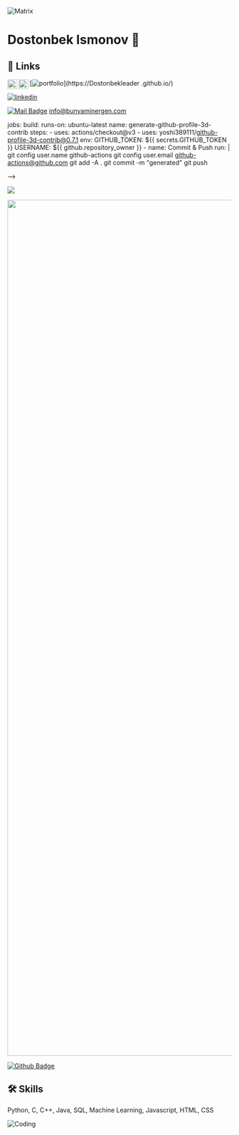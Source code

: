 ![Matrix](https://raw.githubusercontent.com/https:/Dostonbekleader/master/img/matrix.svg)

# Dostonbek Ismonov 👋 
## 🔗 Links
 </a>
<a href="https://discord.gg/236223041086947338">
  <img align="left" alt="Doston's Discord" width="22px" src="https://raw.githubusercontent.com/peterthehan/peterthehan/master/assets/discord.svg" />
</a>
<a href="https://www.linkedin.com/in/https:/Dostonbek/">
  <img align="left" alt="Doston's LinkedIN" width="22px" src="https://raw.githubusercontent.com/peterthehan/peterthehan/master/assets/linkedin.svg" />
</a>

[![portfolio](https://img.shields.io/badge/my_portfolio-000?style=for-the-badge&logo=ko-fi&logoColor=white)](https://Dostonbekleader
.github.io/)

[![linkedin](https://img.shields.io/badge/linkedin-0A66C2?style=for-the-badge&logo=linkedin&logoColor=white)](/https://www.linkedin.com/in/dostonbek-ismonov-771a182a9/?lipi=urn%3Ali%3Apage%3Ad_flagship3_feed%3BFiRYN5wzQJiR48X9hepbnQ%3D%3D/)

[![Mail Badge](https://img.shields.io/badge/-Mail-0078D4?style=flat-square&logo=microsoft-outlook&logoColor=white&link=mailto:mail-address&style=for-the-badge)](https://e.mail.ru/inbox/1:1a6473a590723bdb:0/?utm_source=portal&utm_medium=portal_navigation_under_search_exp&utm_campaign=e.mail.ru&mt_link_id=jlsxn4&mt_sub1=account.mail.ru&mt_sub3=110546969&mt_sub4=413305#:~:text=dostonbek.ismonov.1993%40mail.ru) info@bunyaminergen.com

jobs:
  build:
    runs-on: ubuntu-latest
    name: generate-github-profile-3d-contrib
    steps:
      - uses: actions/checkout@v3
      - uses: yoshi389111/github-profile-3d-contrib@0.7.1
        env:
          GITHUB_TOKEN: ${{ secrets.GITHUB_TOKEN }}
          USERNAME: ${{ github.repository_owner }}
      - name: Commit & Push
        run: |
          git config user.name github-actions
          git config user.email github-actions@github.com
          git add -A .
          git commit -m "generated"
          git push

-->

![](https://raw.githubusercontent.com/zouariste/corona-runner/gh-pages/assets/corona-runner.gif)

 <img src="https://www.animatedimages.org/data/media/562/animated-line-image-0184.gif" width="1920"/>

[![Github Badge](https://img.shields.io/badge/-Github-000?style=quare&labelColor=000&logo=Github&logoColor=white&link=link)](https://github.com/Dostonbekleader)



## 🛠 Skills
Python, C, C++, Java, SQL, Machine Learning, Javascript, HTML, CSS

![Coding](https://raw.githubusercontent.com/bunyaminergen/bunyaminergen/master/img/coder.gif)
